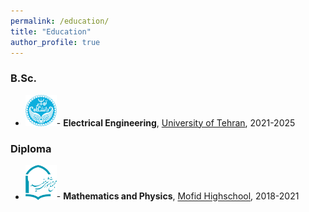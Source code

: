 ```yaml
---
permalink: /education/
title: "Education"
author_profile: true
---
```


### B.Sc.
- <img src="/images/UT.png" width="50" alt="University of Tehran" />- **Electrical Engineering**, [University of Tehran](https://ut.ac.ir/), 2021-2025

### Diploma
- <img src="/images/mofid.png" width="50" alt="Mofid Highschool" />- **Mathematics and Physics**, [Mofid Highschool](https://mofidsch.ir/h1/), 2018-2021

